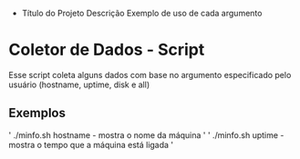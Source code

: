 - Título do Projeto
Descrição
Exemplo de uso de cada argumento

# Coletor de Dados - Script
Esse script coleta alguns dados com base no argumento especificado pelo usuário (hostname, uptime, disk e all)

## Exemplos
' ./minfo.sh hostname - mostra o nome da máquina '
' ./minfo.sh uptime - mostra o tempo que a máquina está ligada '

